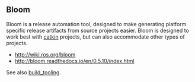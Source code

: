 ## Bloom

Bloom is a release automation tool, designed to make generating platform
specific release artifacts from source projects easier. Bloom is
designed to work best with [catkin](/ros/catkin) projects, but can also
accommodate other types of projects.

  - <http://wiki.ros.org/bloom>
  - <http://bloom.readthedocs.io/en/0.5.10/index.html>

See also [build\_tooling](/ros/build_tooling).
